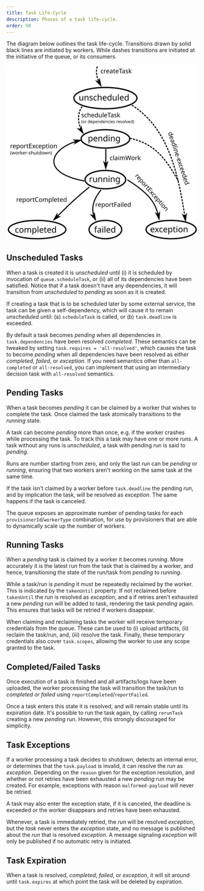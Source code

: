 ```yaml
---
title: Task Life-Cycle
description: Phases of a task life-cycle.
order: 50
---
```

The diagram below outlines the task life-cycle. Transitions drawn by solid
black lines are initiated by workers. While dashes transitions are initiated
at the initiative of the queue, or its consumers.

![Task Life Cycle](task-life-cycle.svg)

## Unscheduled Tasks
When a task is created it is _unscheduled_ until (i) it is scheduled by
invocation of `queue.scheduleTask`, or (ii) all of its dependencies have been
satisfied. Notice that if a task doesn't have any dependencies, it will
transition from _unscheduled_ to _pending_ as soon as it is created.

If creating a task that is to be scheduled later by some external service, the
task can be given a self-dependency, which will cause it to remain _unscheduled_
until: (a) `scheduleTask` is called, or (b) `task.deadline` is exceeded.

By default a task becomes _pending_ when all dependencies in
`task.dependencies` have been resolved _completed_. These semantics can be
tweaked by setting `task.requires = 'all-resolved'`, which causes the task to
become _pending_ when all dependencies have been resolved as either _completed_,
_failed_, or _exception_. If you need semantics other than `all-completed` or
`all-resolved`, you can implement that using an intermediary decision task with
`all-resolved` semantics.  

## Pending Tasks
When a task becomes _pending_ it can be claimed by a worker that wishes to
complete the task. Once claimed the task atomically transitions to the _running_
state.

A task can become _pending_ more than once, e.g. if the worker crashes while
processing the task. To track this a task may have one or more _runs_. A task
without any runs is _unscheduled_, a task with pending run is said to _pending_.

Runs are number starting from zero, and only the last _run_ can be _pending_ or
_running_, ensuring that two workers aren't working on the same task at the same
time.

If the task isn't claimed by a worker before `task.deadline` the pending _run_,
and by implication the task, will be resolved as _exception_. The same happens
if the task is canceled.

The queue exposes an approximate number of pending tasks for each
`provisionerId`/`workerType` combination, for use by provisioners that are able
to dynamically scale up the number of workers.

## Running Tasks
When a _pending_ task is claimed by a worker it becomes _running_.
More accurately it is the latest run from the task that is claimed by a worker,
and hence, transitioning the state of the run/task from _pending_ to _running_.

While a task/run is _pending_ it must be repeatedly reclaimed by the worker.
This is indicated by the `takenUntil` property. If not reclaimed before
`takenUntil` the _run_ is resolved as _exception_, and a if retries aren't
exhausted a new _pending_ run will be added to task, rendering the task
_pending_ again. This ensures that tasks will be retried if workers disappear.

When claiming and reclaiming tasks the worker will receive temporary credentials
from the queue. These can be used to (i) upload artifacts, (ii) reclaim the
task/run, and, (iii) resolve the task. Finally, these temporary credentials also
cover `task.scopes`, allowing the worker to use any scope granted to the task.

## Completed/Failed Tasks
Once execution of a task is finished and all artifacts/logs have been uploaded,
the worker processing the task will transition the task/run to _completed_ or
_failed_ using `reportCompleted`/`reportFailed`.

Once a task enters this state it is resolved, and will remain stable until its
expiration date. It's possible to run the task again, by calling `rerunTask`
creating a new _pending_ run. However, this strongly discouraged for simplicity.

## Task Exceptions
If a worker processing a task decides to shutdown, detects an internal error, or
determines that the `task.payload` is invalid, it can resolve the _run_ as
_exception_. Depending on the `reason` given for the exception resolution, and
whether or not retries have been exhausted a new _pending_ run may be created.
For example, exceptions with reason `malformed-payload` will never be retried.

A task may also enter the exception state, if it is canceled, the deadline is
exceeded or the worker disappears and retries have been exhausted.

Whenever, a task is immediately retried, the _run_ will be resolved _exception_,
but the _task_ never enters the _exception_ state, and no message is published
about the _run_ that is resolved _exception_. A message signaling _exception_
will only be published if no automatic retry is initiated.

## Task Expiration
When a task is resolved, _completed_, _failed_, or _exception_, it will sit
around until `task.expires` at which point the task will be deleted by
expiration.

